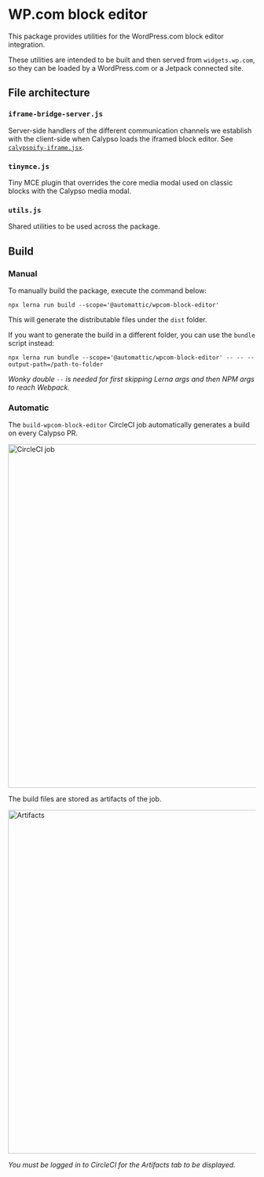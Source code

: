 # WP.com block editor

This package provides utilities for the WordPress.com block editor integration.

These utilities are intended to be built and then served from `widgets.wp.com`, so they can be loaded by a WordPress.com or a Jetpack connected site.

## File architecture

### `iframe-bridge-server.js`

Server-side handlers of the different communication channels we establish with the client-side when Calypso loads the iframed block editor. See [`calypsoify-iframe.jsx`](https://github.com/Automattic/wp-calypso/blob/master/client/gutenberg/editor/calypsoify-iframe.jsx).

### `tinymce.js`

Tiny MCE plugin that overrides the core media modal used on classic blocks with the Calypso media modal.

### `utils.js`

Shared utilities to be used across the package.

## Build

### Manual

To manually build the package, execute the command below:

```
npx lerna run build --scope='@automattic/wpcom-block-editor'
```

This will generate the distributable files under the `dist` folder.

If you want to generate the build in a different folder, you can use the `bundle` script instead:

```
npx lerna run bundle --scope='@automattic/wpcom-block-editor' -- -- --output-path=/path-to-folder
```

_Wonky double `--` is needed for first skipping Lerna args and then NPM args to reach Webpack._

### Automatic

The `build-wpcom-block-editor` CircleCI job automatically generates a build on every Calypso PR.

<img alt="CircleCI job" width="700" src="https://cldup.com/hpfqhRKU0i-1200x1200.png" />

The build files are stored as artifacts of the job.

<img alt="Artifacts" width="700" src="https://cldup.com/W1yGG6MCsM-1200x1200.png" />

_You must be logged in to CircleCI for the Artifacts tab to be displayed._
